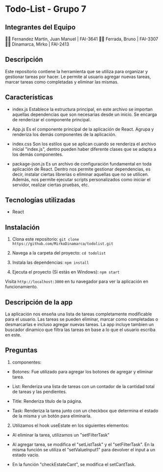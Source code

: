 # Todo-List - Grupo 7

## Integrantes del Equipo

👨‍💻 Fernandez Martín, Juan Manuel | FAI-3641
👨‍💻 Ferrada, Bruno | FAI-3307
👨‍💻 Dinamarca, Mirko | FAI-2413

## Descripción

Este repositorio contiene la herramienta que se utiliza para organizar y gestionar tareas por hacer.
Le permite al usuario agregar nuevas tareas, marcar tareas como completadas y eliminar las mismas.

## Características

- index.js
Establece la estructura principal, en este archivo se importan aquellas dependencias que son necesarias desde un inicio.
Se encarga de renderizar el componente principal.

- App.js
Es el componente principal de la aplicación de React. Agrupa y renderiza los demás componentes de la aplicación.

- index.css
Son los estilos que se aplican cuando se renderiza el archivo inicial "index.js", dentro pueden haber diferente clases que se adapta
a los demás componentes.

- package-json.js
Es un archivo de configuración fundamental en toda aplicación de React. Dentro nos permite gestionar dependencias, es decir, instalar ciertas 
librerías o eliminar aquellas que no se utilicen. Además, nos permite ejecutar scripts personalizados como iniciar el servidor, realizar ciertas pruebas, etc.

## Tecnologías utilizadas

- React

## Instalación

1. Clona este repositorio:
   `git clone https://github.com/MirkoDinamarca/todolist.git`

2. Navega a la carpeta del proyecto:
   `cd todolist`

3. Instala las dependencias:
   `npm install` 

4. Ejecuta el proyecto (Si estás en Windows):
   `npm start`

Visita `http://localhost:3000` en tu navegador para ver la aplicación en funcionamiento.

## Descripción de la app
La aplicación nos enseña una lista de tareas completamente modificable para el usuario. Las tareas se pueden eliminar, marcar como completadas o desmarcarlas e incluso agregar nuevas tareas.
La app incluye tambien un buscador dinamico que filtra las tareas en base a lo que el usuario escriba en este.

## Preguntas

1. componentes: 
- Botones: Fue utilizado para agregar los botones de agregar y eliminar tarea. 

- List: Renderiza una lista de tareas con un contador de la cantidad total de tareas y las pendientes.

- Title: Renderiza titulo de la página.

- Task: Renderiza la tarea junto con un checkbox que determina el estado de la misma y un botón para eliminarla.

2. Utilizamos el hook useEstate en los siguientes elementos:
- Al eliminar la tarea, utilizamos un "setFilterTask"

- Al agregar tarea, se modifica el "setListTask" y el "setFilterTask". En la misma función se utiliza el "setValueInput1" para devolver el input a un estado vacio. 

- En la función "checkEstateCant", se modifica el setCantTask. 









